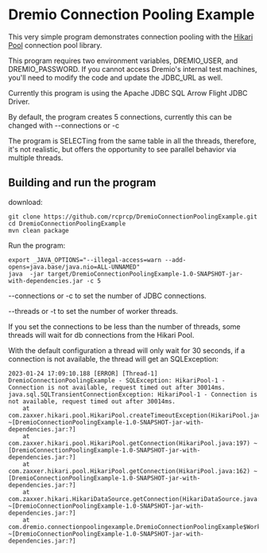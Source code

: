 # Dremio Connection Pooling Example


This very simple program demonstrates connection pooling with the [Hikari Pool](https://github.com/brettwooldridge/HikariCP) connection pool library.

This program requires two environment variables, DREMIO_USER, and DREMIO_PASSWORD.  If you cannot access Dremio's internal test machines, you'll need to modify the code and update the JDBC_URL as well.

Currently this program is using the Apache JDBC SQL Arrow Flight JDBC Driver.  

By default, the program creates 5 connections, currently this can be changed with --connections or -c

The program is SELECTing from the same table in all the threads, therefore, it's not realistic, but offers the opportunity to see parallel behavior via multiple threads.  

## Building and run the program
download: 
``` shell
git clone https://github.com/rcprcp/DremioConnectionPoolingExample.git
cd DremioConnectionPoolingExample
mvn clean package 
```
Run the program:
```shell
export _JAVA_OPTIONS="--illegal-access=warn --add-opens=java.base/java.nio=ALL-UNNAMED"
java  -jar target/DremioConnectionPoolingExample-1.0-SNAPSHOT-jar-with-dependencies.jar -c 5 
```
--connections or -c to set the number of JDBC connections.

--threads or -t to set the number of worker threads.

If you set the connections to be less than the number of threads, some threads will wait for db connections from the Hikari Pool.  

With the default configuration a thread will only wait for 30 seconds, if a connection is not available, the thread will get an SQLException: 
```shell
2023-01-24 17:09:10.188 [ERROR] [Thread-1] DremioConnectionPoolingExample - SQLException: HikariPool-1 - Connection is not available, request timed out after 30014ms.
java.sql.SQLTransientConnectionException: HikariPool-1 - Connection is not available, request timed out after 30014ms.
	at com.zaxxer.hikari.pool.HikariPool.createTimeoutException(HikariPool.java:696) ~[DremioConnectionPoolingExample-1.0-SNAPSHOT-jar-with-dependencies.jar:?]
	at com.zaxxer.hikari.pool.HikariPool.getConnection(HikariPool.java:197) ~[DremioConnectionPoolingExample-1.0-SNAPSHOT-jar-with-dependencies.jar:?]
	at com.zaxxer.hikari.pool.HikariPool.getConnection(HikariPool.java:162) ~[DremioConnectionPoolingExample-1.0-SNAPSHOT-jar-with-dependencies.jar:?]
	at com.zaxxer.hikari.HikariDataSource.getConnection(HikariDataSource.java:100) ~[DremioConnectionPoolingExample-1.0-SNAPSHOT-jar-with-dependencies.jar:?]
	at com.dremio.connectionpoolingexample.DremioConnectionPoolingExample$WorkerThread.run(DremioConnectionPoolingExample.java:110) ~[DremioConnectionPoolingExample-1.0-SNAPSHOT-jar-with-dependencies.jar:?]
```